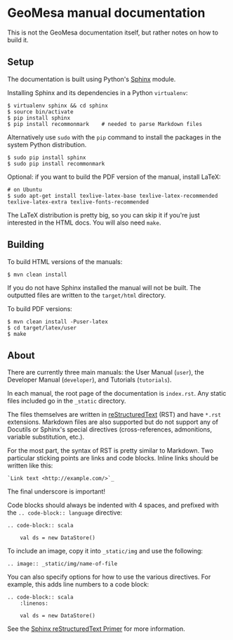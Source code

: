 # GeoMesa manual documentation

This is not the GeoMesa documentation itself, but rather notes on how to build it.

## Setup

The documentation is built using Python's [Sphinx](http://sphinx-doc.org/) module.

Installing Sphinx and its dependencies in a Python ``virtualenv``:

    $ virtualenv sphinx && cd sphinx
    $ source bin/activate
    $ pip install sphinx
    $ pip install recommonmark    # needed to parse Markdown files

Alternatively use ``sudo`` with the ``pip`` command to install the packages in the system Python distribution.

    $ sudo pip install sphinx
    $ sudo pip install recommonmark

Optional:  if you want to build the PDF version of the manual, install LaTeX:

    # on Ubuntu
    $ sudo apt-get install texlive-latex-base texlive-latex-recommended texlive-latex-extra texlive-fonts-recommended

The LaTeX distribution is pretty big, so you can skip it if you're just interested in the HTML docs.
You will also need ``make``.

## Building

To build HTML versions of the manuals:

    $ mvn clean install

If you do not have Sphinx installed the manual will not be built.
The outputted files are written to the ``target/html`` directory. 

To build PDF versions:

    $ mvn clean install -Puser-latex
    $ cd target/latex/user
    $ make

## About

There are currently three main manuals: the User Manual (``user``), the Developer Manual (``developer``),
and Tutorials (``tutorials``).

In each manual, the root page of the documentation is ``index.rst``. Any static files included go in
the ``_static`` directory. 

The files themselves are written in [reStructuredText](http://docutils.sourceforge.net/rst.html) (RST) and have ``*.rst``
extensions. Markdown files are also supported but do not support any of Docutils or Sphinx's special directives
(cross-references, admonitions, variable substitution, etc.).

For the most part, the syntax of RST is pretty similar to Markdown. Two particular sticking points are links and
code blocks. Inline links should be written like this:
```
`Link text <http://example.com/>`_
```
The final underscore is important!

Code blocks should always be indented with 4 spaces, and prefixed with the `.. code-block:: language` directive:
```
.. code-block:: scala

    val ds = new DataStore()
```

To include an image, copy it into ``_static/img`` and use the following:
```
.. image:: _static/img/name-of-file
```

You can also specify options for how to use the various directives. For
example, this adds line numbers to a code block:
```
.. code-block:: scala
    :linenos:

    val ds = new DataStore()
```

See the [Sphinx reStructuredText Primer](http://sphinx-doc.org/rest.html) for more information.
